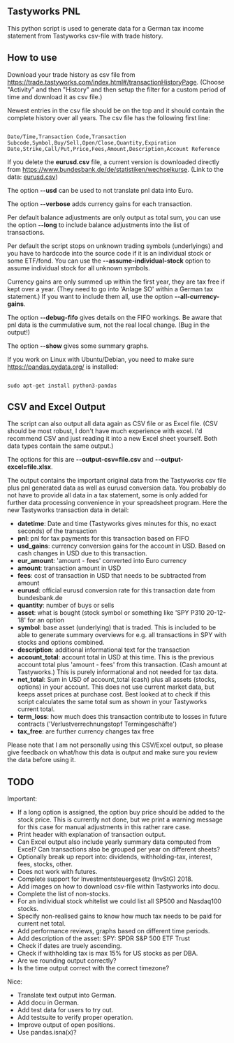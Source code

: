 Tastyworks PNL
--------------

This python script is used to generate data for a German tax income statement
from Tastyworks csv-file with trade history.


How to use
----------

Download your trade history as csv file from
<https://trade.tastyworks.com/index.html#/transactionHistoryPage>.
(Choose "Activity" and then "History" and then setup the filter for a
custom period of time and download it as csv file.)

Newest entries in the csv file should be on the top and it should contain the complete
history over all years. The csv file has the following first line:

<code>
Date/Time,Transaction Code,Transaction Subcode,Symbol,Buy/Sell,Open/Close,Quantity,Expiration Date,Strike,Call/Put,Price,Fees,Amount,Description,Account Reference
</code>

If you delete the __eurusd.csv__ file, a current version is downloaded directly
from <https://www.bundesbank.de/de/statistiken/wechselkurse>.
(Link to the data: [eurusd.csv](https://www.bundesbank.de/statistic-rmi/StatisticDownload?tsId=BBEX3.D.USD.EUR.BB.AC.000&its_csvFormat=en&its_fileFormat=csv&mode=its&its_from=2010))

The option __--usd__ can be used to not translate pnl data into Euro.

The option __--verbose__ adds currency gains for each transaction.

Per default balance adjustments are only output as total sum, you can use the option __--long__
to include balance adjustments into the list of transactions.

Per default the script stops on unknown trading symbols (underlyings) and you have
to hardcode into the source code if it is an individual stock or some ETF/fond.
You can use the __--assume-individual-stock__ option to assume individual stock for all unknown symbols.

Currency gains are only summed up within the first year, they are tax free if kept over a year.
(They need to go into 'Anlage SO' within a German tax statement.)
If you want to include them all, use the option __--all-currency-gains__.

The option __--debug-fifo__ gives details on the FIFO workings. Be aware that pnl data
is the cummulative sum, not the real local change. (Bug in the output!)

The option __--show__ gives some summary graphs.


If you work on Linux with Ubuntu/Debian, you need to make sure
<https://pandas.pydata.org/> is installed:

<code>
sudo apt-get install python3-pandas
</code>


CSV and Excel Output
--------------------

The script can also output all data again as CSV file or as Excel file.
(CSV should be most robust, I don't have much experience with excel. I'd recommend CSV
and just reading it into a new Excel sheet yourself. Both data types contain the same output.)

The options for this are __--output-csv=file.csv__ and __--output-excel=file.xlsx__.

The output contains the important original data from the Tastyworks csv file plus
pnl generated data as well as eurusd conversion data. You probably do not have to
provide all data in a tax statement, some is only added for further data processing
convenience in your spreadsheet program.
Here the new Tastyworks transaction data in detail:

- __datetime__: Date and time (Tastyworks gives minutes for this, no exact seconds)
  of the transaction
- __pnl__: pnl for tax payments for this transaction based on FIFO
- __usd_gains__: currency conversion gains for the account in USD. Based on cash changes
  in USD due to this transaction.
- __eur_amount__: 'amount - fees' converted into Euro currency
- __amount__: transaction amount in USD
- __fees__: cost of transaction in USD that needs to be subtracted from amount
- __eurusd__: official eurusd conversion rate for this transaction date from bundesbank.de
- __quantity__: number of buys or sells
- __asset__: what is bought (stock symbol or something like 'SPY P310 20-12-18' for an option
- __symbol__: base asset (underlying) that is traded. This is included to be able to
  generate summary overviews for e.g. all transactions in SPY with stocks and options combined.
- __description__: additional informational text for the transaction
- __account_total__: account total in USD at this time. This is the previous account total plus
  'amount - fees' from this transaction. (Cash amount at Tastyworks.)
  This is purely informational and not needed for tax data.
- __net_total__: Sum in USD of account_total (cash) plus all assets (stocks, options)
  in your account.
  This does not use current market data, but keeps asset prices at purchase cost.
  Best looked at to check if this script calculates the same total sum as shown in your
  Tastyworks current total.
- __term_loss__: how much does this transaction contribute to losses in future
  contracts ('Verlustverrechnungstopf Termingeschäfte')
- __tax_free__: are further currency changes tax free

Please note that I am not personally using this CSV/Excel output, so please give feedback on
what/how this data is output and make sure you review the data before using it.


TODO
----

Important:

- If a long option is assigned, the option buy price should be added to
  the stock price. This is currently not done, but we print a warning
  message for this case for manual adjustments in this rather rare case.
- Print header with explanation of transaction output.
- Can Excel output also include yearly summary data computed from Excel?
  Can transactions also be grouped per year on different sheets?
- Optionally break up report into: dividends, withholding-tax, interest, fees, stocks, other.
- Does not work with futures.
- Complete support for Investmentsteuergesetz (InvStG) 2018.
- Add images on how to download csv-file within Tastyworks into docu.
- Complete the list of non-stocks.
- For an individual stock whitelist we could list all SP500 and Nasdaq100 stocks.
- Specify non-realised gains to know how much tax needs to be paid for current net total.
- Add performance reviews, graphs based on different time periods.
- Add description of the asset: SPY: SPDR S&P 500 ETF Trust
- Check if dates are truely ascending.
- Check if withholding tax is max 15% for US stocks as per DBA.
- Are we rounding output correctly?
- Is the time output correct with the correct timezone?

Nice:

- Translate text output into German.
- Add docu in German.
- Add test data for users to try out.
- Add testsuite to verify proper operation.
- Improve output of open positions.
- Use pandas.isna(x)?

